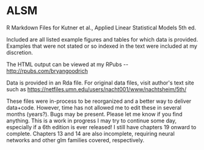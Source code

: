 ALSM
====

R Markdown Files for Kutner et al., Applied Linear Statistical Models 5th ed.

Included are all listed example figures and tables for which data is provided. Examples that were not stated or so indexed in the text were included at my discretion.

The HTML output can be viewed at my RPubs -- http://rpubs.com/bryangoodrich

Data is provided in an Rda file. For original data files, visit author's text site such as https://netfiles.umn.edu/users/nacht001/www/nachtsheim/5th/

These files were in-process to be reorganized and a better way to deliver data+code. However, time has not allowed me to edit these in several months (years?). Bugs may be present. Please let me know if you find anything. This is a work in progress I may try to continue some day, especially if a 6th edition is ever released! I still have chapters 19 onward to complete. Chapters 13 and 14 are also incomplete, requiring neural networks and other glm families covered, respectively.


